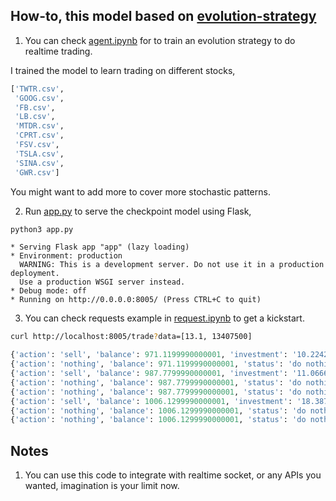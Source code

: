 ## How-to, this model based on [evolution-strategy](https://github.com/huseinzol05/Stock-Prediction-Models/tree/master/agent)

1. You can check [agent.ipynb](agent.ipynb) for to train an evolution strategy to do realtime trading.

I trained the model to learn trading on different stocks,

```python
['TWTR.csv',
 'GOOG.csv',
 'FB.csv',
 'LB.csv',
 'MTDR.csv',
 'CPRT.csv',
 'FSV.csv',
 'TSLA.csv',
 'SINA.csv',
 'GWR.csv']
```

You might want to add more to cover more stochastic patterns.

2. Run [app.py](app.py) to serve the checkpoint model using Flask,

```bash
python3 app.py
```

```text
* Serving Flask app "app" (lazy loading)
* Environment: production
  WARNING: This is a development server. Do not use it in a production deployment.
  Use a production WSGI server instead.
* Debug mode: off
* Running on http://0.0.0.0:8005/ (Press CTRL+C to quit)
```

3. You can check requests example in [request.ipynb](request.ipynb) to get a kickstart.

```bash
curl http://localhost:8005/trade?data=[13.1, 13407500]
```

```python
{'action': 'sell', 'balance': 971.1199990000001, 'investment': '10.224268 %', 'status': 'sell 1 unit, price 16.709999', 'timestamp': '2019-05-26 01:12:10.370206'}
{'action': 'nothing', 'balance': 971.1199990000001, 'status': 'do nothing', 'timestamp': '2019-05-26 01:12:10.376245'}
{'action': 'sell', 'balance': 987.7799990000001, 'investment': '11.066667 %', 'status': 'sell 1 unit, price 16.660000', 'timestamp': '2019-05-26 01:12:10.382282'}
{'action': 'nothing', 'balance': 987.7799990000001, 'status': 'do nothing', 'timestamp': '2019-05-26 01:12:10.388330'}
{'action': 'nothing', 'balance': 987.7799990000001, 'status': 'do nothing', 'timestamp': '2019-05-26 01:12:10.394324'}
{'action': 'sell', 'balance': 1006.1299990000001, 'investment': '18.387097 %', 'status': 'sell 1 unit, price 18.350000', 'timestamp': '2019-05-26 01:12:10.400104'}
{'action': 'nothing', 'balance': 1006.1299990000001, 'status': 'do nothing', 'timestamp': '2019-05-26 01:12:10.405804'}
{'action': 'nothing', 'balance': 1006.1299990000001, 'status': 'do nothing', 'timestamp': '2019-05-26 01:12:10.411531'}
```

## Notes

1. You can use this code to integrate with realtime socket, or any APIs you wanted, imagination is your limit now.
